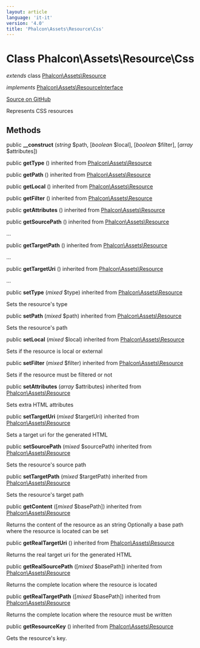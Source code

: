 ```yaml
---
layout: article
language: 'it-it'
version: '4.0'
title: 'Phalcon\Assets\Resource\Css'
---
```


# Class **Phalcon\Assets\Resource\Css**

*extends* class [Phalcon\Assets\Resource](api/Phalcon_Assets_Resource)

*implements* [Phalcon\Assets\ResourceInterface](api/Phalcon_Assets_ResourceInterface)

<a href="https://github.com/phalcon/cphalcon/tree/v4.0.0/phalcon/assets/resource/css.zep" class="btn btn-default btn-sm">Source on GitHub</a>

Represents CSS resources

## Methods

public **__construct** (*string* $path, [*boolean* $local], [*boolean* $filter], [*array* $attributes])

public **getType** () inherited from [Phalcon\Assets\Resource](api/Phalcon_Assets_Resource)

public **getPath** () inherited from [Phalcon\Assets\Resource](api/Phalcon_Assets_Resource)

public **getLocal** () inherited from [Phalcon\Assets\Resource](api/Phalcon_Assets_Resource)

public **getFilter** () inherited from [Phalcon\Assets\Resource](api/Phalcon_Assets_Resource)

public **getAttributes** () inherited from [Phalcon\Assets\Resource](api/Phalcon_Assets_Resource)

public **getSourcePath** () inherited from [Phalcon\Assets\Resource](api/Phalcon_Assets_Resource)

...

public **getTargetPath** () inherited from [Phalcon\Assets\Resource](api/Phalcon_Assets_Resource)

...

public **getTargetUri** () inherited from [Phalcon\Assets\Resource](api/Phalcon_Assets_Resource)

...

public **setType** (*mixed* $type) inherited from [Phalcon\Assets\Resource](api/Phalcon_Assets_Resource)

Sets the resource's type

public **setPath** (*mixed* $path) inherited from [Phalcon\Assets\Resource](api/Phalcon_Assets_Resource)

Sets the resource's path

public **setLocal** (*mixed* $local) inherited from [Phalcon\Assets\Resource](api/Phalcon_Assets_Resource)

Sets if the resource is local or external

public **setFilter** (*mixed* $filter) inherited from [Phalcon\Assets\Resource](api/Phalcon_Assets_Resource)

Sets if the resource must be filtered or not

public **setAttributes** (*array* $attributes) inherited from [Phalcon\Assets\Resource](api/Phalcon_Assets_Resource)

Sets extra HTML attributes

public **setTargetUri** (*mixed* $targetUri) inherited from [Phalcon\Assets\Resource](api/Phalcon_Assets_Resource)

Sets a target uri for the generated HTML

public **setSourcePath** (*mixed* $sourcePath) inherited from [Phalcon\Assets\Resource](api/Phalcon_Assets_Resource)

Sets the resource's source path

public **setTargetPath** (*mixed* $targetPath) inherited from [Phalcon\Assets\Resource](api/Phalcon_Assets_Resource)

Sets the resource's target path

public **getContent** ([*mixed* $basePath]) inherited from [Phalcon\Assets\Resource](api/Phalcon_Assets_Resource)

Returns the content of the resource as an string Optionally a base path where the resource is located can be set

public **getRealTargetUri** () inherited from [Phalcon\Assets\Resource](api/Phalcon_Assets_Resource)

Returns the real target uri for the generated HTML

public **getRealSourcePath** ([*mixed* $basePath]) inherited from [Phalcon\Assets\Resource](api/Phalcon_Assets_Resource)

Returns the complete location where the resource is located

public **getRealTargetPath** ([*mixed* $basePath]) inherited from [Phalcon\Assets\Resource](api/Phalcon_Assets_Resource)

Returns the complete location where the resource must be written

public **getResourceKey** () inherited from [Phalcon\Assets\Resource](api/Phalcon_Assets_Resource)

Gets the resource's key.
